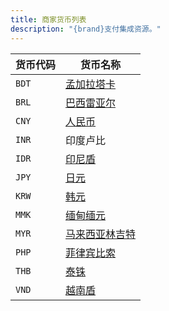 ```yaml
---
title: 商家货币列表
description: "{brand}支付集成资源。"
---
```


| 货币代码 | 货币名称                         |
| -------- | -------------------------------- |
| `BDT`    | [孟加拉塔卡](/docs/bank/bdt)     |
| `BRL`    | [巴西雷亚尔](/docs/bank/brl)     |
| `CNY`    | [人民币](/docs/bank/cny)         |
| `INR`    | 印度卢比                         |
| `IDR`    | [印尼盾](/docs/bank/idr)         |
| `JPY`    | [日元](/docs/bank/jpy)           |
| `KRW`    | [韩元](/docs/bank/krw)           |
| `MMK`    | [缅甸缅元](/docs/bank/mmk)       |
| `MYR`    | [马来西亚林吉特](/docs/bank/myr) |
| `PHP`    | [菲律宾比索](/docs/bank/php)     |
| `THB`    | [泰铢](/docs/bank/thb)           |
| `VND`    | [越南盾](/docs/bank/vnd)         |
